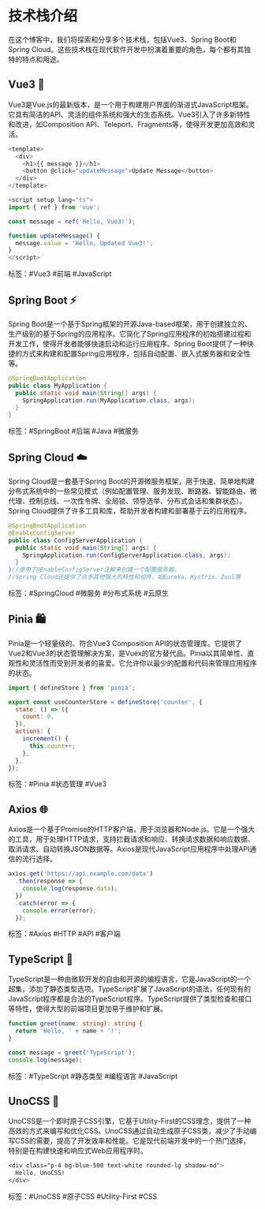 # 技术栈介绍
在这个博客中，我们将探索和分享多个技术栈，包括Vue3、Spring Boot和Spring Cloud。这些技术栈在现代软件开发中扮演着重要的角色，每个都有其独特的特点和用途。
## Vue3 🌟
Vue3是Vue.js的最新版本，是一个用于构建用户界面的渐进式JavaScript框架。它具有简洁的API、灵活的组件系统和强大的生态系统。Vue3引入了许多新特性和改进，如Composition API、Teleport、Fragments等，使得开发更加高效和灵活。
```typescript
<template>
  <div>
    <h1>{{ message }}</h1>
    <button @click="updateMessage">Update Message</button>
  </div>
</template>

<script setup lang="ts">
import { ref } from 'vue';

const message = ref('Hello, Vue3!');

function updateMessage() {
  message.value = 'Hello, Updated Vue3!';
}
</script>

```
标签：#Vue3 #前端 #JavaScript
## Spring Boot ⚡
Spring Boot是一个基于Spring框架的开源Java-based框架，用于创建独立的、生产级别的基于Spring的应用程序。它简化了Spring应用程序的初始搭建过程和开发工作，使得开发者能够快速启动和运行应用程序。Spring Boot提供了一种快捷的方式来构建和配置Spring应用程序，包括自动配置、嵌入式服务器和安全性等。
```java
@SpringBootApplication
public class MyApplication {
  public static void main(String[] args) {
    SpringApplication.run(MyApplication.class, args);
  }
}

```
标签：#SpringBoot #后端 #Java #微服务
## Spring Cloud ☁️
Spring Cloud是一套基于Spring Boot的开源微服务框架，用于快速、简单地构建分布式系统中的一些常见模式（例如配置管理、服务发现、断路器、智能路由、微代理、控制总线、一次性令牌、全局锁、领导选举、分布式会话和集群状态）。Spring Cloud提供了许多工具和库，帮助开发者构建和部署基于云的应用程序。
```java
@SpringBootApplication
@EnableConfigServer
public class ConfigServerApplication {
  public static void main(String[] args) {
    SpringApplication.run(ConfigServerApplication.class, args);
  }
}//使用了@EnableConfigServer注解来创建一个配置服务器。
//Spring Cloud还提供了许多其他强大的特性和组件，如Eureka、Hystrix、Zuul等

```
标签：#SpringCloud #微服务 #分布式系统 #云原生

## Pinia 🛍️
Pinia是一个轻量级的、符合Vue3 Composition API的状态管理库。它提供了Vue2和Vue3的状态管理解决方案，是Vuex的官方替代品。Pinia以其简单性、直观性和灵活性而受到开发者的喜爱。它允许你以最少的配置和代码来管理应用程序的状态。
```javascript
import { defineStore } from 'pinia';

export const useCounterStore = defineStore('counter', {
  state: () => ({
    count: 0,
  }),
  actions: {
    increment() {
      this.count++;
    },
  },
});

```
标签：#Pinia #状态管理 #Vue3
## Axios 🌐
Axios是一个基于Promise的HTTP客户端，用于浏览器和Node.js。它是一个强大的工具，用于处理HTTP请求，支持拦截请求和响应、转换请求数据和响应数据、取消请求、自动转换JSON数据等。Axios是现代JavaScript应用程序中处理API通信的流行选择。
```javascript
axios.get('https://api.example.com/data')
  .then(response => {
    console.log(response.data);
  })
  .catch(error => {
    console.error(error);
  });

```
标签：#Axios #HTTP #API #客户端
## TypeScript 🚀
TypeScript是一种由微软开发的自由和开源的编程语言，它是JavaScript的一个超集，添加了静态类型选项。TypeScript扩展了JavaScript的语法，任何现有的JavaScript程序都是合法的TypeScript程序。TypeScript提供了类型检查和接口等特性，使得大型的前端项目更加易于维护和扩展。
```typescript
function greet(name: string): string {
  return 'Hello, ' + name + '!';
}

const message = greet('TypeScript');
console.log(message);

```
标签：#TypeScript #静态类型 #编程语言 #JavaScript
## UnoCSS 🎨
UnoCSS是一个即时原子CSS引擎，它基于Utility-First的CSS理念，提供了一种高效的方式来编写和优化CSS。UnoCSS通过自动生成原子CSS类，减少了手动编写CSS的需要，提高了开发效率和性能。它是现代前端开发中的一个热门选择，特别是在构建快速和响应式Web应用程序时。
```css
<div class="p-4 bg-blue-500 text-white rounded-lg shadow-md">
  Hello, UnoCSS!
</div>
```
标签：#UnoCSS #原子CSS #Utility-First #CSS
